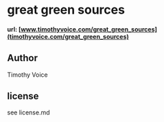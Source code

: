 # great green sources

#### url: [www.timothyvoice.com/great_green_sources](timothyvoice.com/great_green_sources)

## Author
Timothy Voice

## license
see license.md
